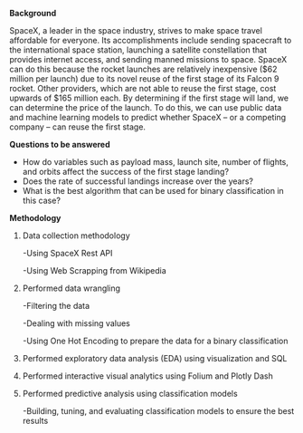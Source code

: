 **Background**

SpaceX, a leader in the space industry, strives to make space travel affordable for everyone. Its accomplishments include sending spacecraft to the international space station, launching a satellite constellation that provides internet access, and sending manned missions to space. SpaceX can do this because the rocket launches are relatively inexpensive ($62 million per launch) due to its novel reuse of the first stage of its Falcon 9 rocket. Other providers, which are not able to reuse the first stage, cost upwards of $165 million each. By determining if the first stage will land, we can determine the price of the launch. To do this, we can use public data and machine learning models to predict whether SpaceX – or a competing company – can reuse the first stage.

**Questions to be answered**
- How do variables such as payload mass, launch site, number of flights, and orbits affect the success of the first stage landing?
- Does the rate of successful landings increase over the years?
- What is the best algorithm that can be used for binary classification in this case?

**Methodology**
1. Data collection methodology

   -Using SpaceX Rest API
   
   -Using Web Scrapping from Wikipedia

2. Performed data wrangling
   
   -Filtering the data
   
   -Dealing with missing values
   
   -Using One Hot Encoding to prepare the data for a binary classification

3. Performed exploratory data analysis (EDA) using visualization and SQL
   
4. Performed interactive visual analytics using Folium and Plotly Dash
   
5. Performed predictive analysis using classification models

   -Building, tuning, and evaluating classification models to ensure the best results
